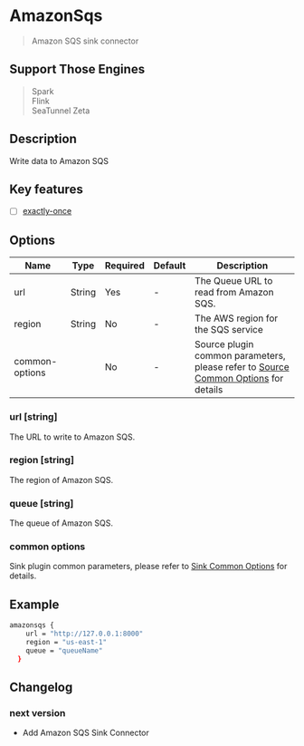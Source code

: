 # AmazonSqs

> Amazon SQS sink connector

## Support Those Engines

> Spark<br/>
> Flink<br/>
> SeaTunnel Zeta<br/>

## Description

Write data to Amazon SQS

## Key features

- [ ] [exactly-once](../../concept/connector-v2-features.md)

## Options

|          Name           |  Type  | Required | Default |                                                                                                                                                                                                             Description                                                                                                                                                                                                             |
|-------------------------|--------|----------|---------|-------------------------------------------------------------------------------------------------------------------------------------------------------------------------------------------------------------------------------------------------------------------------------------------------------------------------------------------------------------------------------------------------------------------------------------|
| url                     | String | Yes      | -       | The Queue URL to read from Amazon SQS.                                                                                                                                                                                                                                                                                                                                                                                              |
| region                  | String | No       | -       | The AWS region for the SQS service                                                                                                                                                                                                                                                                                                                                                                                                  |
| common-options          |        | No       | -       | Source plugin common parameters, please refer to [Source Common Options](common-options.md) for details                                                                                                                                                                                                                                                                                                                             |


### url [string]

The URL to write to Amazon SQS.

### region [string]

The region of Amazon SQS.

### queue [string]

The queue of Amazon SQS.

### common options

Sink plugin common parameters, please refer to [Sink Common Options](common-options.md) for details.

## Example

```bash
amazonsqs {
    url = "http://127.0.0.1:8000"
    region = "us-east-1"
    queue = "queueName"
  }
```

## Changelog

### next version

- Add Amazon SQS Sink Connector

